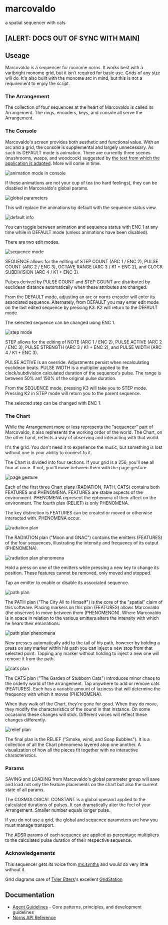 # marcovaldo
a spatial sequencer with cats

## [ALERT: DOCS OUT OF SYNC WITH MAIN]

## Useage
Marcovaldo is a sequencer for monome norns. It works best with a varibright monome grid, but it isn't required for basic use. Grids of any size will do. It's also built with the monome arc in mind, but this is not a requirement to enjoy the script.

### The Arrangement
The collection of four sequences at the heart of Marcovaldo is called its Arrangement. The rings, encoders, keys, and console all serve the Arrangement.

### The Console
Marcovaldo's screen provides both aesthetic and functional value. With an arc and a grid, the console is supplemental and largely unnecessary. As such its DEFAULT mode is animation. There are currently three scenes (mushrooms, wasps, and woodcock) suggested by [the text from which the application is adapted](https://en.wikipedia.org/wiki/Marcovaldo). More will come in time.

![animation mode in console](./assets/images/documentation/animation.png)

If these animations are not your cup of tea (no hard feelings), they can be disabled in Marcovaldo's global params.

![global parameters](./assets/images/documentation/globals.png)

This will replace the animations by default with the sequence status view.

![default info](./assets/images/documentation/info.png)

You can toggle between animation and sequence status with ENC 1 at any time while in DEFAULT mode (unless animations have been disabled).

There are two edit modes.

![sequence mode](./assets/images/documentation/sequence.png)

SEQUENCE allows for the editing of STEP COUNT (ARC 1 / ENC 2), PULSE COUNT (ARC 2 / ENC 3), OCTAVE RANGE (ARC 3 / K1 + ENC 2), and CLOCK SUBDIVISION (ARC 4 / K1 + ENC 3).

Pulses derived by PULSE COUNT and STEP COUNT are distributed by euclidean distance automatically when these attributes are changed.

From the DEFAULT mode, adjusting an arc or norns encoder will enter its associated sequence. Alternately, from DEFAULT you may enter edit mode on the last edited sequence by pressing K3. K2 will return to the DEFAULT mode.

The selected sequence can be changed using ENC 1.

![step mode](./assets/images/documentation/step.png)

STEP allows for the editing of NOTE (ARC 1 / ENC 2), PULSE ACTIVE (ARC 2 / ENC 3), PULSE STRENGTH (ARC 3 / K1 + ENC 2), and PULSE WIDTH (ARC 4 / K1 + ENC 3).

PULSE ACTIVE is an override. Adjustments persist when recalculating euclidean beats. PULSE WIDTH is a multiplier applied to the clock/subdivision calculated duration of the sequence's pulse. The range is between 50% anf 150% of the original pulse duration.

From the SEQUENCE mode, pressing K3 will take you to STEP mode. Pressing K2 in STEP mode will return you to the parent sequence.

The selected step can be changed with ENC 1.

### The Chart

While the Arrangement more or less represents the "sequencer" part of Marcovaldo, it also represents the working order of the world. The Chart, on the other hand, reflects a way of observing and interacting with that world.

It's the grid. You don't need it to experience the music, but something is lost without one in your ability to connect to it.

The Chart is divided into four sections. If your grid is a 256, you'll see all four at once. If not, you'll move between them with the page gesture.

![page gesture](./assets/images/documentation/turn_page.png)

Each of the first three Chart plans (RADIATION, PATH, CATS) contains both FEATURES and PHENOMENA. FEATURES are stable aspects of the environment. PHENOMENA represent the ephemera of their affect on the environment. The fourth plan (RELIEF) is only PHENOMENA.

The key distinction is FEATURES can be created or moved or otherwise interacted with. PHENOMENA occur.

![radiation plan](./assets/images/documentation/radiation.png)

The RADIATION plan ("Moon and GNAC") contains the emitters (FEATURES) of the four sequences, illustrating the intensity and frequency of its output (PHENOMENA).

![radiation plan phenomena](./assets/images/documentation/radiation_phenomena.png)

Hold a press on one of the emitters while pressing a new key to change its position. These features cannot be removed, only moved and stopped.

Tap an emitter to enable or disable its associated sequence.

![path plan](./assets/images/documentation/path.png)

The PATH plan ("The City All to Himself") is the core of the "spatial" claim of this software. Placing markers on this plan (FEATURES) allows Marcovaldo (the observer) to move between them (PHENOMENON). Where Marcovaldo is in space in relation to the various emitters alters the intensity with which he hears their emanations.

![path plan phenomena](./assets/images/documentation/path_phenomena.png)

New presses automatically add to the tail of his path, however by holding a press on any marker within his path you can inject a new stop from that selected point. Tapping any marker without holding to inject a new one will remove it from the path.

![cats plan](./assets/images/documentation/cats.png)

The CATS plan ("The Garden of Stubborn Cats") introduces minor chaos to the orderly world of the arrangement. Tap anywhere to add or remove cats (FEATURES). Each has a variable amount of laziness that will determine the frequency with which it moves (PHENOMENA).

When they walk off the Chart, they're gone for good. When they do move, they modify the characteristics of the sound in that instance. On some occasions these changes will stick. Different voices will reflect these changes differently.

![relief plan](./assets//images/documentation/relief.png)

The final plan is the RELIEF ("Smoke, wind, and Soap Bubbles"). It is a collection of all the Chart phenomena layered atop one another. A visualization of how all the pieces fit together with no interactive characteristics.

### Params
SAVING and LOADING from Marcovaldo's global parameter group will save and load not only the feature placements on the chart but also the current state of all params.

The COSMOLOGICAL CONSTANT is a global operand applied to the calculated durations of pulses. It can dramatically alter the feel of your Arrangement. Smaller number equals longer pulse.

If you do not use a grid, the global and sequence parameters are how you must manage transport.

The ADSR params of each sequence are applied as percentage multipliers to the calculated pulse duration of their respective sequence.

### Acknowledgements 
This sequencer gets its voice from [mx.synths](https://github.com/schollz/mx.synths) and would do very little without it.

Grid diagrams care of [Tyler Etters](https://nor.the-rn.info/about)'s excellent [GridStation](https://tyleretters.github.io/GridStation/)

## Documentation
- [Agent Guidelines](docs/AGENT_GUIDELINES.md) - Core patterns, principles, and development guidelines
- [Norns API Reference](https://monome.org/docs/norns/reference/)
